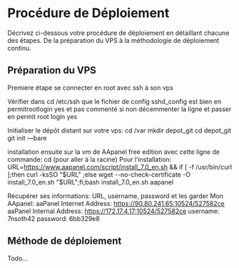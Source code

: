 # Procédure de Déploiement

Décrivez ci-dessous votre procédure de déploiement en détaillant chacune des étapes. De la préparation du VPS à la méthodologie de déploiement continu.

## Préparation du VPS

Premiere étape se connecter en root avec ssh à son vps

Vérifier dans cd /etc/ssh que le fichier de config sshd_config est bien en permitrootlogin yes et pas commenté si non décemmenter la ligne et passer en permit root login yes

Initialiser le dépôt distant sur votre vps:
cd /var
mkdir depot_git
cd depot_git
git init —bare

installation ensuite sur la vm de AApanel free edition avec cette ligne de commande: cd (pour aller à la racine)
Pour l’installation:
URL=https://www.aapanel.com/script/install_7.0_en.sh && if [ -f /usr/bin/curl ];then curl -ksSO "$URL" ;else wget --no-check-certificate -O install_7.0_en.sh "$URL";fi;bash install_7.0_en.sh aapanel

Récupérer ses informations:
URL, username, password et les garder
Mon AApanel:
aaPanel Internet Address: https://90.80.241.65:10524/527582ce
aaPanel Internal Address: https://172.17.4.17:10524/527582ce
username: 7nsoth42
password: 6bb329e8

## Méthode de déploiement

Todo...
